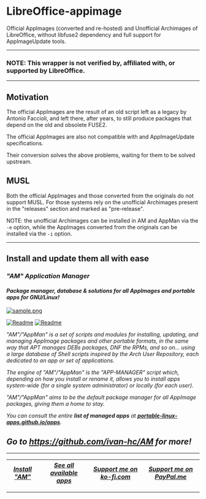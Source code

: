 # LibreOffice-appimage
Official AppImages (converted and re-hosted) and Unofficial Archimages of LibreOffice, without libfuse2 dependency and full support for AppImageUpdate tools.

--------------------------------------------------
### NOTE: This wrapper is not verified by, affiliated with, or supported by LibreOffice.

--------------------------------------------------

## Motivation
The official AppImages are the result of an old script left as a legacy by Antonio Faccioli, and left there, after years, to still produce packages that depend on the old and obsolete FUSE2.

The official AppImages are also not compatible with and AppImageUpdate specifications.

Their conversion solves the above problems, waiting for them to be solved upstream.

## MUSL
Both the official AppImages and those converted from the originals do not support MUSL. For those systems rely on the unofficial Archimages present in the "releases" section and marked as "pre-release".

NOTE: the unofficial Archimages can be installed in AM and AppMan via the `-e` option, while the AppImages converted from the originals can be installed via the `-i` option.

------------------------------------------------------------------------

## Install and update them all with ease

### *"*AM*" Application Manager* 
#### *Package manager, database & solutions for all AppImages and portable apps for GNU/Linux!*

[![sample.png](https://raw.githubusercontent.com/ivan-hc/AM/main/sample/sample.png)](https://github.com/ivan-hc/AM)

[![Readme](https://img.shields.io/github/stars/ivan-hc/AM?label=%E2%AD%90&style=for-the-badge)](https://github.com/ivan-hc/AM/stargazers) [![Readme](https://img.shields.io/github/license/ivan-hc/AM?label=&style=for-the-badge)](https://github.com/ivan-hc/AM/blob/main/LICENSE)

*"AM"/"AppMan" is a set of scripts and modules for installing, updating, and managing AppImage packages and other portable formats, in the same way that APT manages DEBs packages, DNF the RPMs, and so on... using a large database of Shell scripts inspired by the Arch User Repository, each dedicated to an app or set of applications.*

*The engine of "AM"/"AppMan" is the "APP-MANAGER" script which, depending on how you install or rename it, allows you to install apps system-wide (for a single system administrator) or locally (for each user).*

*"AM"/"AppMan" aims to be the default package manager for all AppImage packages, giving them a home to stay.*

*You can consult the entire **list of managed apps** at [**portable-linux-apps.github.io/apps**](https://portable-linux-apps.github.io/apps).*

## *Go to *https://github.com/ivan-hc/AM* for more!*

------------------------------------------------------------------------

| [***Install "AM"***](https://github.com/ivan-hc/AM) | [***See all available apps***](https://portable-linux-apps.github.io) | [***Support me on ko-fi.com***](https://ko-fi.com/IvanAlexHC) | [***Support me on PayPal.me***](https://paypal.me/IvanAlexHC) |
| - | - | - | - |

------------------------------------------------------------------------
